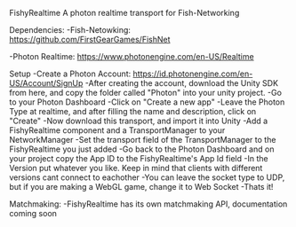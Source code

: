 FishyRealtime
A photon realtime transport for Fish-Networking

Dependencies:
-Fish-Netowking: https://github.com/FirstGearGames/FishNet

-Photon Realtime: https://www.photonengine.com/en-US/Realtime

Setup
-Create a Photon Account: https://id.photonengine.com/en-US/Account/SignUp
-After creating the account, download the Unity SDK from here, and copy the folder called "Photon" into your unity project.
-Go to your Photon Dashboard
-Click on "Create a new app"
-Leave the Photon Type at realtime, and after filling the name and description, click on "Create"
-Now download this transport, and import it into Unity
-Add a FishyRealtime component and a TransportManager to your NetworkManager
-Set the transport field of the TransportManager to the FishyRealtime you just added
-Go back to the Photon Dashboard and on your project copy the App ID to the FishyRealtime's App Id field
-In the Version put whatever you like. Keep in mind that clients with different versions cant connect to eachother
-You can leave the socket type to UDP, but if you are making a WebGL game, change it to Web Socket
-Thats it!

Matchmaking:
-FishyRealtime has its own matchmaking API, documentation coming soon
